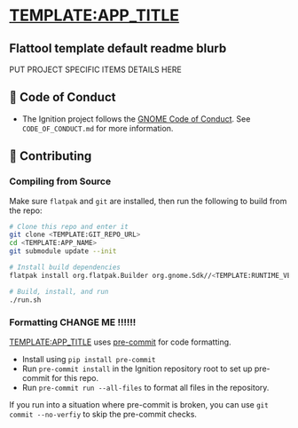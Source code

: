 # <TEMPLATE:APP_TITLE>
## Flattool template default readme blurb

PUT PROJECT SPECIFIC ITEMS DETAILS HERE

## 📜 Code of Conduct
- The Ignition project follows the [GNOME Code of Conduct](https://conduct.gnome.org/). See `CODE_OF_CONDUCT.md` for more information.

## 👥 Contributing
### Compiling from Source

Make sure `flatpak` and `git` are installed, then run the following to build from the repo:
```bash
# Clone this repo and enter it
git clone <TEMPLATE:GIT_REPO_URL>
cd <TEMPLATE:APP_NAME>
git submodule update --init

# Install build dependencies
flatpak install org.flatpak.Builder org.gnome.Sdk//<TEMPLATE:RUNTIME_VERSION> org.gnome.Platform//<TEMPLATE:RUNTIME_VERSION> org.freedesktop.Sdk.Extension.node20//24.08 -y

# Build, install, and run
./run.sh
```

### Formatting CHANGE ME !!!!!!
<TEMPLATE:APP_TITLE> uses [pre-commit](https://pre-commit.com/) for code formatting.
- Install using `pip install pre-commit`
- Run `pre-commit install` in the Ignition repository root to set up pre-commit for this repo.
- Run `pre-commit run --all-files` to format all files in the repository.

If you run into a situation where pre-commit is broken, you can use `git commit --no-verfiy` to skip the pre-commit checks.
